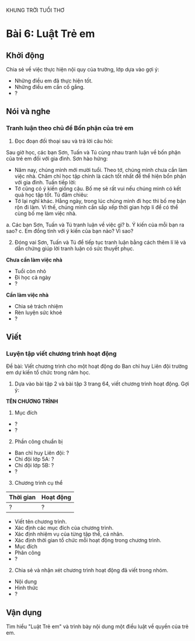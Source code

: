 KHUNG TRỜI TUỔI THƠ

# Bài 6: Luật Trẻ em

## Khởi động

Chia sẻ về việc thực hiện nội quy của trường, lớp dựa vào gợi ý:
- Những điều em đã thực hiện tốt.
- Những điều em cần cố gắng.
- ?

## Nói và nghe

### Tranh luận theo chủ đề Bốn phận của trẻ em

1. Đọc đoạn đối thoại sau và trả lời câu hỏi:

Sau giờ học, các bạn Sơn, Tuấn và Tú cùng nhau tranh luận về bốn phận của trẻ em đối với gia đình.
Sơn hào hứng:
- Năm nay, chúng mình mới mười tuổi. Theo tớ, chúng mình chưa cần làm việc nhà. Chăm chỉ học tập chính là cách tốt nhất để thể hiện bổn phận với gia đình.
Tuấn tiếp lời:
- Tớ cũng có ý kiến giống cậu. Bố mẹ sẽ rất vui nếu chúng mình có kết quả học tập tốt.
Tú đăm chiêu:
- Tớ lại nghĩ khác. Hằng ngày, trong lúc chúng mình đi học thì bố mẹ bận rộn đi làm. Vì thế, chúng mình cần sắp xếp thời gian hợp lí để có thể cùng bố mẹ làm việc nhà.

a. Các bạn Sơn, Tuấn và Tú tranh luận về việc gì?
b. Ý kiến của mỗi bạn ra sao?
c. Em đồng tình với ý kiến của bạn nào? Vì sao?

2. Đóng vai Sơn, Tuấn và Tú để tiếp tục tranh luận bằng cách thêm lí lẽ và dẫn chứng giúp lời tranh luận có sức thuyết phục.

**Chưa cần làm việc nhà**
- Tuổi còn nhỏ
- Đi học cả ngày
- ?

**Cần làm việc nhà**
- Chia sẻ trách nhiệm
- Rèn luyện sức khoẻ
- ?

## Viết

### Luyện tập viết chương trình hoạt động

Đề bài: Viết chương trình cho một hoạt động do Ban chỉ huy Liên đội trường em dự kiến tổ chức trong năm học.
1. Dựa vào bài tập 2 và bài tập 3 trang 64, viết chương trình hoạt động. Gợi ý:

**TÊN CHƯƠNG TRÌNH**
1. Mục đích
- ?
- ?
2. Phần công chuẩn bị
- Ban chỉ huy Liên đội: ?
- Chi đội lớp 5A: ?
- Chi đội lớp 5B: ?
- ?
3. Chương trình cụ thể

| Thời gian | Hoạt động |
| :-------- | :-------- |
| ?         | ?         |

- Viết tên chương trình.
- Xác định các mục đích của chương trình.
- Xác định nhiệm vụ của từng tập thể, cá nhân.
- Xác định thời gian tổ chức mỗi hoạt động trong chương trình.
- Mục đích
- Phân công
- ?

2. Chia sẻ và nhận xét chương trình hoạt động đã viết trong nhóm.

- Nội dung
- Hình thức
- ?

## Vận dụng

Tìm hiểu "Luật Trẻ em" và trình bày nội dung một điều luật về quyền của trẻ em.
